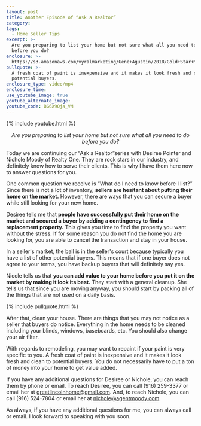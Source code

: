 ```yaml
---
layout: post
title: Another Episode of “Ask a Realtor”
category:
tags:
  - Home Seller Tips
excerpt: >-
  Are you preparing to list your home but not sure what all you need to do
  before you do?
enclosure: >-
  https://s3.amazonaws.com/vyralmarketing/Gene+Agustin/2018/Gold+Star+Mortgage+Financial-+preparing+to+list.mp4
pullquote: >-
  A fresh coat of paint is inexpensive and it makes it look fresh and clean to
  potential buyers.
enclosure_type: video/mp4
enclosure_time:
use_youtube_image: true
youtube_alternate_image:
youtube_code: BG6X9Qja_VM
---
```


{% include youtube.html %}

<p style="text-align: center;"><em>Are you preparing to list your home but not sure what all you need to do before you do?</em></p>

Today we are continuing our “Ask a Realtor”series with Desiree Pointer and Nichole Moody of Realty One. They are rock stars in our industry, and definitely know how to serve their clients. This is why I have them here now to answer questions for you.

One common question we receive is “What do I need to know before I list?” Since there is not a lot of inventory, **sellers are hesitant about putting their home on the market.** However, there are ways that you can secure a buyer while still looking for your new home.

Desiree tells me that **people have successfully put their home on the market and secured a buyer by adding a contingency to find a replacement property.** This gives you time to find the property you want without the stress. If for some reason you do not find the home you are looking for, you are able to cancel the transaction and stay in your house.

In a seller's market, the ball is in the seller's court because typically you have a list of other potential buyers. This means that if one buyer does not agree to your terms, you have backup buyers that will definitely say yes.

Nicole tells us that **you can add value to your home before you put it on the market by making it look its best.** They start with a general cleanup. She tells us that since you are moving anyway, you should start by packing all of the things that are not used on a daily basis.

{% include pullquote.html %}

After that, clean your house. There are things that you may not notice as a seller that buyers do notice. Everything in the home needs to be cleaned including your blinds, windows, baseboards, etc. You should also change your air filter.

With regards to remodeling, you may want to repaint if your paint is very specific to you. A fresh coat of paint is inexpensive and it makes it look fresh and clean to potential buyers. You do not necessarily have to put a ton of money into your home to get value added.

If you have any additional questions for Desiree or Nichole, you can reach them by phone or email. To reach Desiree, you can call (916) 259-3377 or email her at greatlincolnhome@gmail.com. And, to reach Nichole, you can call (916) 524-7804 or email her at nichole@agentmoody.com.

As always, if you have any additional questions for me, you can always call or email. I look forward to speaking with you soon.